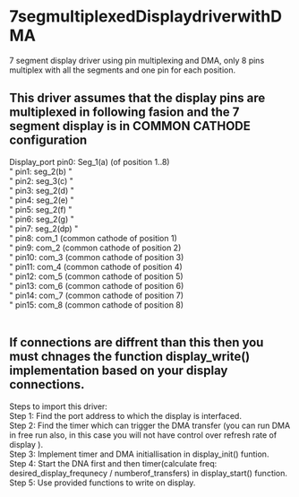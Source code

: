 # 7segmultiplexedDisplaydriverwithDMA<br /> 
7 segment display driver using pin multiplexing and DMA, only 8 pins multiplex with all the segments and one pin for each position.<br /> 



## This driver assumes that the display pins are multiplexed in following fasion and the 7 segment display is in COMMON CATHODE configuration <br /> 
 Display_port pin0: Seg_1(a) (of position 1..8)<br />
        "     pin1: seg_2(b)   "<br /> 
       "      pin2: seg_3(c)   "<br /> 
       "      pin3: seg_2(d)   "<br /> 
       "      pin4: seg_2(e)   "<br /> 
       "      pin5: seg_2(f)   "<br /> 
       "      pin6: seg_2(g)   "<br /> 
       "      pin7: seg_2(dp)   "<br /> 
       "      pin8: com_1   (common cathode of position 1)<br /> 
       "      pin9: com_2   (common cathode of position 2)<br /> 
       "      pin10: com_3   (common cathode of position 3)<br /> 
       "      pin11: com_4   (common cathode of position 4)<br /> 
       "      pin12: com_5   (common cathode of position 5)<br /> 
       "      pin13: com_6   (common cathode of position 6)<br /> 
       "      pin14: com_7   (common cathode of position 7)<br /> 
       "      pin15: com_8   (common cathode of position 8)<br /> 
       <br /> 
## If connections are diffrent than this then you must chnages the function display_write() implementation based on your display connections.<br /> 



Steps to import this driver:<br /> 
Step 1: Find the port address to which the display is interfaced.<br /> 
Step 2: Find the timer which can trigger the DMA transfer (you can run DMA in free run also, in this case you will not have control over refresh rate of display ).<br /> 
Step 3: Implement timer and DMA initiallisation in display_init() funtion.<br /> 
Step 4: Start the DNA first and then timer(calculate freq: desired_display_frequnecy / numberof_transfers) in display_start() function.<br /> 
Step 5: Use provided functions to write on display.<br /> 
